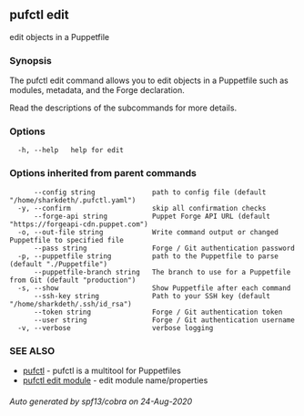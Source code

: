 ## pufctl edit

edit objects in a Puppetfile

### Synopsis


The pufctl edit command allows you to edit objects in a Puppetfile such as
modules, metadata, and the Forge declaration.

Read the descriptions of the subcommands for more details.

### Options

```
  -h, --help   help for edit
```

### Options inherited from parent commands

```
      --config string              path to config file (default "/home/sharkdeth/.pufctl.yaml")
  -y, --confirm                    skip all confirmation checks
      --forge-api string           Puppet Forge API URL (default "https://forgeapi-cdn.puppet.com")
  -o, --out-file string            Write command output or changed Puppetfile to specified file
      --pass string                Forge / Git authentication password
  -p, --puppetfile string          path to the Puppetfile to parse (default "./Puppetfile")
      --puppetfile-branch string   The branch to use for a Puppetfile from Git (default "production")
  -s, --show                       Show Puppetfile after each command
      --ssh-key string             Path to your SSH key (default "/home/sharkdeth/.ssh/id_rsa")
      --token string               Forge / Git authentication token
      --user string                Forge / Git authentication username
  -v, --verbose                    verbose logging
```

### SEE ALSO

* [pufctl](pufctl.md)	 - pufctl is a multitool for Puppetfiles
* [pufctl edit module](pufctl_edit_module.md)	 - edit module name/properties

###### Auto generated by spf13/cobra on 24-Aug-2020
